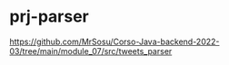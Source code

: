 # prj-parser

https://github.com/MrSosu/Corso-Java-backend-2022-03/tree/main/module_07/src/tweets_parser
